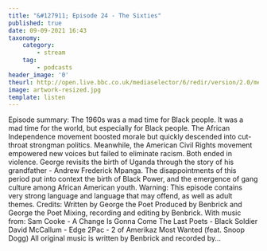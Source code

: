 ```yaml
---
title: "&#127911; Episode 24 - The Sixties"
published: true
date: 09-09-2021 16:43
taxonomy:
    category:
        - stream
    tag:
        - podcasts
header_image: '0'
theurl: http://open.live.bbc.co.uk/mediaselector/6/redir/version/2.0/mediaset/audio-nondrm-download/proto/http/vpid/p09skqdq.mp3
image: artwork-resized.jpg
template: listen
--- 
```

Episode summary: The 1960s was a mad time for Black people. It was a mad time for the world, but especially for Black people. The African Independence movement boosted morale but quickly descended into cut-throat strongman politics. Meanwhile, the American Civil Rights movement empowered new voices but failed to eliminate racism. Both ended in violence. George revisits the birth of Uganda through the story of his grandfather - Andrew Frederick Mpanga. The disappointments of this period put into context the birth of Black Power, and the emergence of gang culture among African American youth. Warning: This episode contains very strong language and language that may offend, as well as adult themes. Credits: Written by George the Poet Produced by Benbrick and George the Poet Mixing, recording and editing by Benbrick. With music from: Sam Cooke - A Change Is Gonna Come The Last Poets - Black Soldier David McCallum - Edge 2Pac - 2 of Amerikaz Most Wanted (feat. Snoop Dogg) All original music is written by Benbrick and recorded by…
